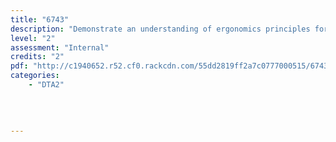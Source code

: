 ```yaml
---
title: "6743"
description: "Demonstrate an understanding of ergonomics principles for computer workstations"
level: "2"
assessment: "Internal"
credits: "2"
pdf: "http://c1940652.r52.cf0.rackcdn.com/55dd2819ff2a7c0777000515/6743.pdf"
categories:
    - "DTA2"
    
    
    
    
---
```

